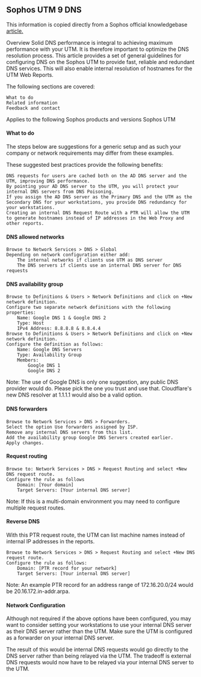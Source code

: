 ## Sophos UTM 9 DNS
This information is copied directly from a Sophos official knowledgebase [article.](https://support.sophos.com/support/s/article/KB-000034974?language=en_US)


Overview
Solid DNS performance is integral to achieving maximum performance with your UTM. It is therefore important to optimize the DNS resolution process.  This article provides a set of general guidelines for configuring DNS on the Sophos UTM to provide fast, reliable and redundant DNS services. This will also enable internal resolution of hostnames for the UTM Web Reports.

The following sections are covered:

    What to do
    Related information
    Feedback and contact

Applies to the following Sophos products and versions
Sophos UTM

#### What to do
The steps below are suggestions for a generic setup and as such your company or network requirements may differ from these examples.

These suggested best practices provide the following benefits:

    DNS requests for users are cached both on the AD DNS server and the UTM, improving DNS performance.
    By pointing your AD DNS server to the UTM, you will protect your internal DNS servers from DNS Poisoning.
    If you assign the AD DNS server as the Primary DNS and the UTM as the Secondary DNS for your workstations, you provide DNS redundancy for your workstations.
    Creating an internal DNS Request Route with a PTR will allow the UTM to generate hostnames instead of IP addresses in the Web Proxy and other reports.

#### DNS allowed networks

    Browse to Network Services > DNS > Global
    Depending on network configuration either add:
        The internal networks if clients use UTM as DNS server
        The DNS servers if clients use an internal DNS server for DNS requests

#### DNS availability group

    Browse to Definitions & Users > Network Definitions and click on +New network definition.
    Configure two separate network definitions with the following properties:
        Name: Google DNS 1 & Google DNS 2
        Type: Host
        IPv4 Address: 8.8.8.8 & 8.8.4.4
    Browse to Definitions & Users > Network Definitions and click on +New network definition.
    Configure the definition as follows:
        Name: Google DNS Servers
        Type: Availability Group
        Members:
            Google DNS 1
            Google DNS 2

Note: The use of Google DNS is only one suggestion, any public DNS provider would do. Please pick the one you trust and use that. Cloudflare's new DNS resolver at 1.1.1.1 would also be a valid option. 

#### DNS forwarders

    Browse to Network Services > DNS > Forwarders.
    Select the option Use forwarders assigned by ISP.
    Remove any internal DNS servers from this list.
    Add the availability group Google DNS Servers created earlier.
    Apply changes.

#### Request routing

    Browse to: Network Services > DNS > Request Routing and select +New DNS request route.
    Configure the rule as follows
        Domain: [Your domain]
        Target Servers: [Your internal DNS server]

Note: If this is a multi-domain environment you may need to configure multiple request routes.

#### Reverse DNS
With this PTR request route, the UTM can list machine names instead of internal IP addresses in the reports.

    Browse to Network Services > DNS > Request Routing and select +New DNS request route.
    Configure the rule as follows:
        Domain: [PTR record for your network]
        Target Servers: [Your internal DNS server]

Note: An example PTR record for an address range of 172.16.20.0/24 would be 20.16.172.in-addr.arpa.

#### Network Configuration
Although not required if the above options have been configured, you may want to consider setting your workstations to use your internal DNS server as their DNS server rather than the UTM.  Make sure the UTM is configured as a forwarder on your internal DNS server.  

The result of this would be internal DNS requests would go directly to the DNS server rather than being relayed via the UTM.  The tradeoff is external DNS requests would now have to be relayed via your internal DNS server to the UTM.

